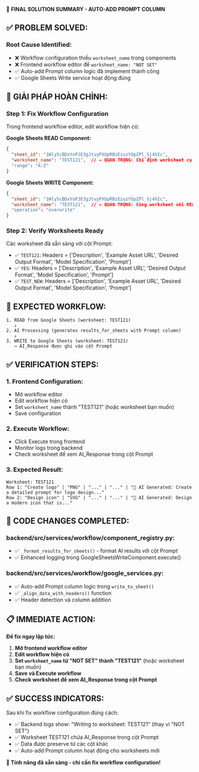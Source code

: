 🎯 **FINAL SOLUTION SUMMARY - AUTO-ADD PROMPT COLUMN**

## ✅ **PROBLEM SOLVED:**

### **Root Cause Identified:**
- ❌ Workflow configuration thiếu `worksheet_name` trong components
- ❌ Frontend workflow editor để `worksheet_name: "NOT SET"`  
- ✅ Auto-add Prompt column logic đã implement thành công
- ✅ Google Sheets Write service hoạt động đúng

## 🚀 **GIẢI PHÁP HOÀN CHỈNH:**

### **Step 1: Fix Workflow Configuration**
Trong frontend workflow editor, edit workflow hiện có:

**Google Sheets READ Component:**
```json
{
  "sheet_id": "1Wly5cBDxYoPJE3gJtvyPXUpRBzEzuzYOpZPl_Sj4hIc",
  "worksheet_name": "TEST121",  // ← QUAN TRỌNG: Chỉ định worksheet cụ thể
  "range": "A:Z"
}
```

**Google Sheets WRITE Component:**  
```json
{
  "sheet_id": "1Wly5cBDxYoPJE3gJtvyPXUpRBzEzuzYOpZPl_Sj4hIc", 
  "worksheet_name": "TEST121",  // ← QUAN TRỌNG: Cùng worksheet với READ
  "operation": "overwrite"
}
```

### **Step 2: Verify Worksheets Ready**
Các worksheet đã sẵn sàng với cột Prompt:
- ✅ `TEST121`: Headers = ['Description', 'Example Asset URL', 'Desired Output Format', 'Model Specification', 'Prompt']
- ✅ `YES`: Headers = ['Description', 'Example Asset URL', 'Desired Output Format', 'Model Specification', 'Prompt']  
- ✅ `TEST_NEW`: Headers = ['Description', 'Example Asset URL', 'Desired Output Format', 'Model Specification', 'Prompt']

## 🎯 **EXPECTED WORKFLOW:**

```
1. READ from Google Sheets (worksheet: TEST121)
   ↓
2. AI Processing (generates results_for_sheets with Prompt column)
   ↓  
3. WRITE to Google Sheets (worksheet: TEST121)
   → AI_Response được ghi vào cột Prompt
```

## ✅ **VERIFICATION STEPS:**

### **1. Frontend Configuration:**
- Mở workflow editor
- Edit workflow hiện có
- Set `worksheet_name` thành "TEST121" (hoặc worksheet bạn muốn)
- Save configuration

### **2. Execute Workflow:**
- Click Execute trong frontend
- Monitor logs trong backend
- Check worksheet để xem AI_Response trong cột Prompt

### **3. Expected Result:**
```
Worksheet: TEST121 
Row 1: "Create logo" | "PNG" | "..." | "..." | "🤖 AI Generated: Create a detailed prompt for logo design..."
Row 2: "Design icon" | "SVG" | "..." | "..." | "🤖 AI Generated: Design a modern icon that is..."
```

## 🔧 **CODE CHANGES COMPLETED:**

### **backend/src/services/workflow/component_registry.py:**
- ✅ `_format_results_for_sheets()` - format AI results với cột Prompt
- ✅ Enhanced logging trong GoogleSheetsWriteComponent.execute()

### **backend/src/services/workflow/google_services.py:**
- ✅ Auto-add Prompt column logic trong `write_to_sheet()`
- ✅ `_align_data_with_headers()` function
- ✅ Header detection và column addition

## 📋 **IMMEDIATE ACTION:**

**Để fix ngay lập tức:**

1. **Mở frontend workflow editor**
2. **Edit workflow hiện có** 
3. **Set `worksheet_name` từ "NOT SET" thành "TEST121"** (hoặc worksheet bạn muốn)
4. **Save và Execute workflow**
5. **Check worksheet để xem AI_Response trong cột Prompt**

## ✅ **SUCCESS INDICATORS:**

Sau khi fix workflow configuration đúng cách:
- ✅ Backend logs show: "Writing to worksheet: TEST121" (thay vì "NOT SET")
- ✅ Worksheet TEST121 chứa AI_Response trong cột Prompt
- ✅ Data được preserve từ các cột khác
- ✅ Auto-add Prompt column hoạt động cho worksheets mới

**🎉 Tính năng đã sẵn sàng - chỉ cần fix workflow configuration!**
